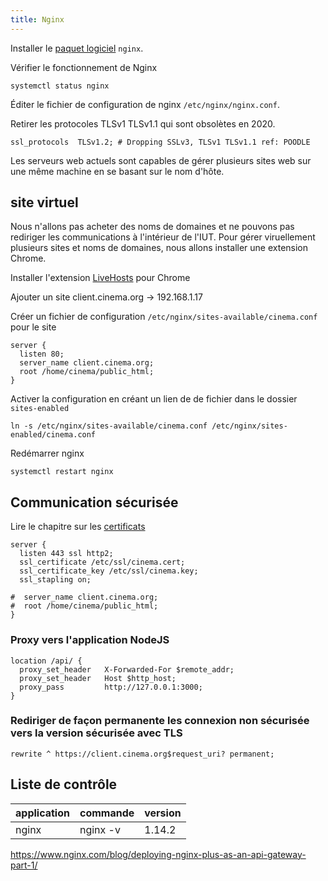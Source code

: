 ```yaml
---
title: Nginx
---
```



Installer le [paquet logiciel](/linux/paquet/) `nginx`.

Vérifier le fonctionnement de Nginx

```shell-session
systemctl status nginx
```

Éditer le fichier de configuration de nginx `/etc/nginx/nginx.conf`.

Retirer les protocoles TLSv1 TLSv1.1 qui sont obsolètes en 2020.

```
ssl_protocols  TLSv1.2; # Dropping SSLv3, TLSv1 TLSv1.1 ref: POODLE
```

Les serveurs web actuels sont capables de gérer plusieurs sites web sur une même machine en se basant sur le nom d'hôte.

## site virtuel

Nous n'allons pas acheter des noms de domaines et ne pouvons pas rediriger les communications à l'intérieur de l'IUT.
Pour gérer viruellement plusieurs sites et noms de domaines, nous allons installer une extension Chrome.

Installer l'extension [LiveHosts](https://chrome.google.com/webstore/detail/livehosts/hdpoplemgeaioijkmoebnnjcilfjnjdi) pour Chrome

Ajouter un site client.cinema.org -> 192.168.1.17

Créer un fichier de configuration `/etc/nginx/sites-available/cinema.conf` pour le site

```
server {
  listen 80;
  server_name client.cinema.org;
  root /home/cinema/public_html;
}
```

Activer la configuration en créant un lien de de fichier dans le dossier `sites-enabled`

```shell-session
ln -s /etc/nginx/sites-available/cinema.conf /etc/nginx/sites-enabled/cinema.conf
```

Redémarrer nginx

```shell-session
systemctl restart nginx
```

## Communication sécurisée

Lire le chapitre sur les [certificats](/security/Certificat)

```
server {
  listen 443 ssl http2;
  ssl_certificate /etc/ssl/cinema.cert;
  ssl_certificate_key /etc/ssl/cinema.key;
  ssl_stapling on;

#  server_name client.cinema.org;
#  root /home/cinema/public_html;
}
```

### Proxy vers l'application NodeJS

```
location /api/ {
  proxy_set_header   X-Forwarded-For $remote_addr;
  proxy_set_header   Host $http_host;
  proxy_pass         http://127.0.0.1:3000;
}
```


### Rediriger de façon permanente les connexion non sécurisée vers la version sécurisée avec TLS

```
rewrite ^ https://client.cinema.org$request_uri? permanent;
```

## Liste de contrôle

|application|commande|version|
|-|-|-|
|nginx|nginx -v|1.14.2


https://www.nginx.com/blog/deploying-nginx-plus-as-an-api-gateway-part-1/
